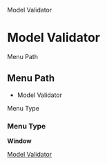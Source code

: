 
Model Validator
# Model Validator



Menu Path
## Menu Path



- Model Validator

Menu Type
### Menu Type

**Window**


[Model Validator](functional-guide/window/window-model-validator.md)